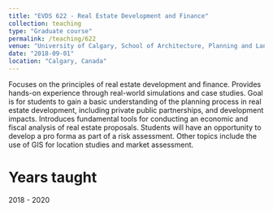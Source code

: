 ```yaml
---
title: "EVDS 622 - Real Estate Development and Finance"
collection: teaching
type: "Graduate course"
permalink: /teaching/622
venue: "University of Calgary, School of Architecture, Planning and Landscape"
date: "2018-09-01"
location: "Calgary, Canada"
---
```


Focuses on the principles of real estate development and finance. Provides hands-on experience through real-world simulations and case studies. Goal is for students to gain a basic understanding of the planning process in real estate development, including private public partnerships, and development impacts. Introduces fundamental tools for conducting an economic and fiscal analysis of real estate proposals. Students will have an opportunity to develop a pro forma as part of a risk assessment. Other topics include the use of GIS for location studies and market assessment.

Years taught
======
2018 - 2020
